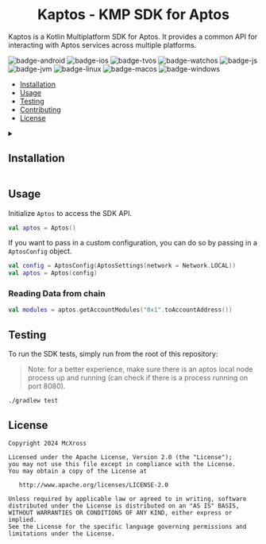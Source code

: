 <h1 align="center">Kaptos - KMP SDK for Aptos</h1>

Kaptos is a Kotlin Multiplatform SDK for Aptos. It provides a common API for interacting with Aptos services across
multiple platforms.

![badge-android](http://img.shields.io/badge/Platform-Android-brightgreen.svg?logo=android)
![badge-ios](http://img.shields.io/badge/Platform-iOS-orange.svg?logo=apple)
![badge-tvos](http://img.shields.io/badge/Platform-tvOS-lightgrey.svg?logo=apple)
![badge-watchos](http://img.shields.io/badge/Platform-watchOS-lightgrey.svg?logo=apple)
![badge-js](http://img.shields.io/badge/Platform-NodeJS-yellow.svg?logo=javascript)
![badge-jvm](http://img.shields.io/badge/Platform-JVM-red.svg?logo=openjdk)
![badge-linux](http://img.shields.io/badge/Platform-Linux-lightgrey.svg?logo=linux)
![badge-macos](http://img.shields.io/badge/Platform-macOS-orange.svg?logo=apple)
![badge-windows](http://img.shields.io/badge/Platform-Windows-blue.svg?logo=windows)

- [Installation](#installation)
- [Usage](#usage)
- [Testing](#testing)
- [Contributing](#contributing)
- [License](#license)

<details>
<summary><h2>Installation</h2></summary>

Kaptos is available on [Maven Central][maven-central] as a Kotlin Multiplatform library. You can either add it to you
multiplatform project or add it to your platform-specific project.

### Multiplatform Project

Add the following to your common source set:

```kotlin
commonMain.dependencies {
    implementation("xyz.mcxross.kaptos:kaptos:<version>")
}
```

### Platform-Specific Project

To add Kaptos to a platform-specific project, you can add the following to your platform-specific source set:

#### Android

Kaptos provides two flavors for Android: `kaptos-android` and `kaptos-android-debug`. The `kaptos-android` flavor is
optimized for release builds, while the `kaptos-android-debug` flavor is optimized for debug builds.

```kotlin
dependencies {
    implementation("xyz.mcxross.kaptos:kaptos-android:<version>")
}
```

#### iOS

Kaptos provides artifacts for both iOS arm64 and x64 architectures. You can add the following to your iOS project:

##### iOS Arm64

```kotlin
dependencies {
    implementation("xyz.mcxross.kaptos:kaptos-iosArm64:<version>")
}
```

##### iOS x64

```kotlin
dependencies {
    implementation("xyz.mcxross.kaptos:kaptos-iosX64:<version>")
}
```

#### macOS

```kotlin
dependencies {
    implementation("xyz.mcxross.kaptos:kaptos-macos:<version>")
}
```

#### tvOS

```kotlin
dependencies {
    implementation("xyz.mcxross.kaptos:kaptos-tvos:<version>")
}
```

#### watchOS

Kaptos provides artifacts for both watchOS arm32, arm64 and x64 architectures. You can add the following to your watchOS
project:

```kotlin
dependencies {
    implementation("xyz.mcxross.kaptos:kaptos-watchosarm32:<version>")
}
```

```kotlin
dependencies {
    implementation("xyz.mcxross.kaptos:kaptos-watchosarm64:<version>")
}
```

```kotlin
dependencies {
    implementation("xyz.mcxross.kaptos:kaptos-watchosx64:<version>")
}
```

#### Js

```kotlin
dependencies {
    implementation("xyz.mcxross.kaptos:kaptos-js:<version>")
}
```

#### JVM

```kotlin
dependencies {
    implementation("xyz.mcxross.kaptos:kaptos-jvm:<version>")
}
```

#### Linux

Kaptos provides artifacts for both Linux arm64 and x64 architectures. You can add the following to your Linux project:

```kotlin
dependencies {
    implementation("xyz.mcxross.kaptos:kaptos-linuxarm64:<version>")
}
```

```kotlin
dependencies {
    implementation("xyz.mcxross.kaptos:kaptos-linuxx64:<version>")
}
```

#### Windows

```kotlin
dependencies {
    implementation("xyz.mcxross.kaptos:kaptos-mingw:<version>")
}
```

</details>

## Usage

Initialize `Aptos` to access the SDK API.

```kotlin
val aptos = Aptos()
```

If you want to pass in a custom configuration, you can do so by passing in a `AptosConfig` object.

```kotlin
val config = AptosConfig(AptosSettings(network = Network.LOCAL))
val aptos = Aptos(config)
```

### Reading Data from chain

```kotlin
val modules = aptos.getAccountModules("0x1".toAccountAddress())
```

## Testing

To run the SDK tests, simply run from the root of this repository:

> Note: for a better experience, make sure there is an aptos local node process up and running (can check if there is a
> process running on port 8080).

```shell
./gradlew test 
```

## License

    Copyright 2024 McXross

    Licensed under the Apache License, Version 2.0 (the "License");
    you may not use this file except in compliance with the License.
    You may obtain a copy of the License at

       http://www.apache.org/licenses/LICENSE-2.0

    Unless required by applicable law or agreed to in writing, software
    distributed under the License is distributed on an "AS IS" BASIS,
    WITHOUT WARRANTIES OR CONDITIONS OF ANY KIND, either express or implied.
    See the License for the specific language governing permissions and
    limitations under the License.

[maven-central]: https://search.maven.org/search?q=g:xyz.mcxross.kaptos

